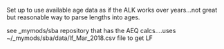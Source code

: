 Set up to use available age data as if the ALK works over years...not great but reasonable way to parse lengths into
ages.

see _mymods/sba repository that has the AEQ calcs....uses ~/_mymods/sba/data/lf_Mar_2018.csv file to get LF
